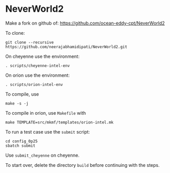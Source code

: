 NeverWorld2
===========

Make a fork on github of:
https://github.com/ocean-eddy-cpt/NeverWorld2

To clone: 
```
git clone --recursive https://github.com/neerajabhamidipati/NeverWorld2.git

```

On cheyenne use the environment:
```
. scripts/cheyenne-intel-env
```

On orion use the environment:
```
. scripts/orion-intel-env
```

To compile, use
```
make -s -j
```

To compile in orion, use `Makefile` with
```
make TEMPLATE=src/mkmf/templates/orion-intel.mk
```

To run a test case use the `submit` script:
```
cd config_0p25
sbatch submit
```
Use `submit_cheyenne` on cheyenne.

To start over, delete the directory `build` before continuing with the steps.
